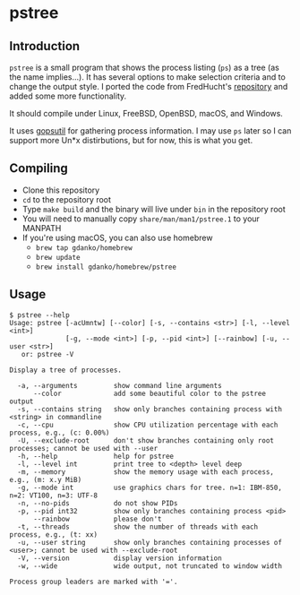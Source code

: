 # pstree
## Introduction
`pstree` is a small program that shows the process listing (`ps`) as a tree (as the name implies...). It has several options to make selection criteria and to change the output style. I ported the code from FredHucht's [repository](https://github.com/FredHucht/pstree) and added some more functionality.

It should compile under Linux, FreeBSD, OpenBSD, macOS, and Windows.

It uses [gopsutil](https://github.com/shirou/gopsutil) for gathering process information. I may use `ps` later so I can support more Un*x distirbutions, but for now, this is what you get.

## Compiling
* Clone this repository
* `cd` to the repository root
* Type `make build` and the binary will live under `bin` in the repository root
* You will need to manually copy `share/man/man1/pstree.1` to your MANPATH
* If you're using macOS, you can also use homebrew
    * `brew tap gdanko/homebrew`
    * `brew update`
    * `brew install gdanko/homebrew/pstree`

## Usage
```
$ pstree --help
Usage: pstree [-acUmntw] [--color] [-s, --contains <str>] [-l, --level <int>]
              [-g, --mode <int>] [-p, --pid <int>] [--rainbow] [-u, --user <str>]
   or: pstree -V

Display a tree of processes.

  -a, --arguments         show command line arguments
      --color             add some beautiful color to the pstree output
  -s, --contains string   show only branches containing process with <string> in commandline
  -c, --cpu               show CPU utilization percentage with each process, e.g., (c: 0.00%)
  -U, --exclude-root      don't show branches containing only root processes; cannot be used with --user
  -h, --help              help for pstree
  -l, --level int         print tree to <depth> level deep
  -m, --memory            show the memory usage with each process, e.g., (m: x.y MiB)
  -g, --mode int          use graphics chars for tree. n=1: IBM-850, n=2: VT100, n=3: UTF-8
  -n, --no-pids           do not show PIDs
  -p, --pid int32         show only branches containing process <pid>
      --rainbow           please don't
  -t, --threads           show the number of threads with each process, e.g., (t: xx)
  -u, --user string       show only branches containing processes of <user>; cannot be used with --exclude-root
  -V, --version           display version information
  -w, --wide              wide output, not truncated to window width

Process group leaders are marked with '='.
```
